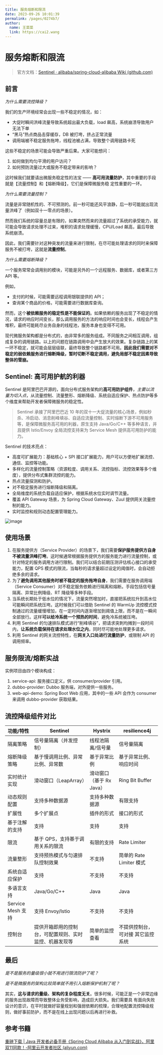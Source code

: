 ```yaml
---
title: 服务熔断和限流
date: 2023-09-26 10:01:39
permalink: /pages/0274b7/
author: 
  name: 王菜菜
  link: https://cai2.wang
---
```

# 服务熔断和限流

> 官方文档：[Sentinel · alibaba/spring-cloud-alibaba Wiki (github.com)](https://github.com/alibaba/spring-cloud-alibaba/wiki/Sentinel)

## 前言

*为什么需要流控降级？*

我们的生产环境经常会出现一些不稳定的情况，如：

- 大促时瞬间洪峰流量导致系统超出最大负载，load 飙高，系统崩溃导致用户无法下单
- “黑马”热点商品击穿缓存，DB 被打垮，挤占正常流量
- 调用端被不稳定服务拖垮，线程池被占满，导致整个调用链路卡死 

这些不稳定的场景可能会导致严重后果。大家可能想问：

1. 如何做到均匀平滑的用户访问？
2. 如何预防流量过大或服务不稳定带来的影响？

这时候我们就要请出微服务稳定性的法宝 —— **高可用流量防护**，其中重要的手段就是【流量控制】和【熔断降级】，它们是保障微服务稳 定性重要的一环。

*为什么需要流量控制？*

流量是非常随机性的、不可预测的。前一秒可能还风平浪静，后一秒可能就出现流量洪峰了（例如双十一零点的场景）。

然而我们系统的容量总是有限的，如果突然而来的流量超过了系统的承受能力，就可能会导致请求处理不过来，堆积的请求处理缓慢，CPU/Load 飙高，最后导致系统崩溃。

因此，我们需要针对这种突发的流量来进行限制，在尽可能处理请求的同时来保障服务不被打垮，这就是**流量控制**。 

*为什么需要熔断降级？*

一个服务常常会调用别的模块，可能是另外的一个远程服务、数据库，或者第三方 API 等。

例如，

- 支付的时候，可能需要远程调用银联提供的 API；
- 查询某个商品的价格，可能需要进行数据库查询。

然而，这个**被依赖服务的稳定性是不能保证的**。如果依赖的服务出现了不稳定的情况，请求的响应时间变长，那么调用服务的方法的响应时间也会变长，线程会产生堆积，最终可能耗尽业务自身的线程池，服务本身也变得不可用。

现代微服务架构都是分布式的，由非常多的服务组成。不同服务之间相互调用，组成复杂的调用链路。以上的问题在链路调用中会产生放大的效果。复杂链路上的某一环不稳定，就可能会层层级联，最终导致整个链路都不可用。**因此我们需要对不稳定的弱依赖服务进行熔断降级，暂时切断不稳定调用，避免局部不稳定因素导致整体的雪崩。**

## Sentinel: 高可用护航的利器

Sentinel 是阿里巴巴开源的，面向分布式服务架构的**高可用防护组件**，*主要以流量为切入点*，从流量控制、流量整形、熔断降级、系统自适应保护、热点防护等多个维度来帮助开发者保障微服务的稳定性。

> Sentinel 承接了阿里巴巴近 10 年的双十一大促流量的核心场景，例如秒杀、冷启动、消息削峰填谷、自适应流量控制、实时熔断下游不可用服务等，是保障微服务高可用的利器，原生支持 Java/Go/C++ 等多种语言，并且提供 Istio/Envoy 全局流控支持来为 Service Mesh 提供高可用防护的能力。 

Sentinel 的技术亮点：

- 高度可扩展能力：基础核心 + SPI 接口扩展能力，用户可以方便地扩展流控、通信、监控等功能。
- 多样化的流量控制策略（资源粒度、调用关系、流控指标、流控效果等多个维度），提供分布式集群流控的能力。
- 热点流量探测和防护。
- 对不稳定服务进行熔断降级和隔离。
- 全局维度的系统负载自适应保护，根据系统水位实时调节流量。
- 覆盖 API Gateway 场景，为 Spring Cloud Gateway、Zuul 提供网关流量控制的能力。
- 实时监控和规则动态配置管理能力。 

![image](https://cmty256.github.io/imgs-blog/microservice/image.3zehftvytem0.webp)

## 使用场景

1. 在服务提供方（Service Provider）的场景下，我们需要**保护服务提供方自身不被流量洪峰打垮**。这时候通常根据服务提供方的服务能力进行流量控制，或针对特定的服务调用方进行限制。我们可以结合前期压测评估核心接口的承受能力，配置 QPS 模式的限流，当每秒的请求量超过设定的阈值时，会自动拒绝多余的请求。
2. 为了**避免调用其他服务时被不稳定的服务拖垮自身**，我们需要在服务调用端（Service Consumer）对不稳定服务依赖进行隔离和熔断。手段包括信号量隔离、异常比例降级、RT 降级等多种手段。
3. 当系统长期处于低水位的情况下，流量突然增加时，直接把系统拉升到高水位可能瞬间把系统压垮。这时候我们可以借助 Sentinel 的 WarmUp 流控模式控制通过的流量缓慢增加，在一定时间内逐渐增加到阈值上限，而不是在一瞬间全部放行。这样**可以给冷系统一个预热的时间**，避免冷系统被压垮。
4. 利用 Sentinel 的匀速排队模式进行“削峰填谷”，把请求突刺均摊到一段时间内，**让系统负载保持在请求处理水位之内**，同时尽可能地处理更多请求。
5. 利用 Sentinel 的网关流控特性，在**网关入口处进行流量防护**，或限制 API 的调用频率。

## 服务限流/熔断实战

实例项目由四个模块构成：

1. service-api: 服务接口定义，供 consumer/provider 引用。
2. dubbo-provider: Dubbo 服务端，对外提供一些服务。
3. web-api-demo: Spring Boot Web 应用，其中的一些 API 会作为 consumer 来调用 dubbo-provider 获取结果。

## 流控降级组件对比

| 功能/特性         | Sentinel                                               | Hystrix                  | resilience4j                      |
| ----------------- | ------------------------------------------------------ | ------------------------ | --------------------------------- |
| 隔离策略          | 信号量隔离（并发控制）                                 | 线程池隔离/信号量        | 信号量隔离                        |
| 熔断降级策略      | 基于慢调用比例、异常比例、异常数                       | 基于异常比例             | 基于异常比例、响应时间            |
| 实时统计实现      | 滑动窗口（LeapArray）                                  | 滑动窗口（基于 Rx Java） | Ring Bit Buffer                   |
| 动态规则配置      | 支持多种数据源                                         | 支持多种数据源           | 有限支持                          |
| 扩展性            | 多个扩展点                                             | 插件的形式               | 接口的形式                        |
| 基于注解的支持    | 支持                                                   | 支持                     | 支持                              |
| 限流              | 基于 QPS，支持基于调用关系的限流                       | 有限的支持               | Rate Limiter                      |
| 流量整形          | 支持预热模式与匀速排队控制效果                         | 不支持                   | 简单的 Rate Limiter 模式          |
| 系统自适应保护    | 支持                                                   | 不支持                   | 不支持                            |
| 多语言支持        | Java/Go/C++                                            | Java                     | Java                              |
| Service Mesh 支持 | 支持 Envoy/Istio                                       | 不支持                   | 不支持                            |
| 控制台            | 提供开箱即用的控制台，可配置规则、实时监控、机器发现等 | 简单的监控查看           | 不提供控制台，可对接 其它监控系统 |

## 最后

*是不是服务的量级很小就不用进行限流防护了呢？*

*是不是微服务的架构比较简单就不用引入熔断保护机制了呢？*

其实，**这与请求的量级、架构的复杂程度无关**。很多时候，可能正是一个非常边缘的服务出现故障而导致整体业务受影响，造成巨大损失。我们需要具 有面向失败设计的意识，在平时就做好容量规划和强弱依赖的梳理，合理地配置流控降级规 则，做好事前防护，而不是在线上出现问题以后再进行补救。

## 参考书籍

[重磅下载 | Java 开发者必备手册《Spring Cloud Alibaba 从入门到实战》，阿里双11同款！-阿里云开发者社区 (aliyun.com)](https://developer.aliyun.com/article/778252)

